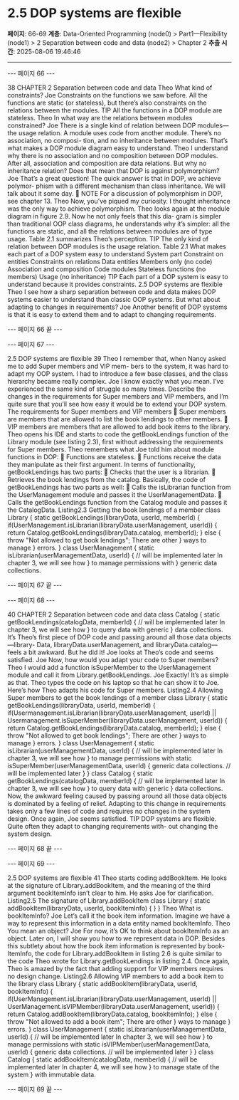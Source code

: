 # 2.5 DOP systems are flexible

**페이지**: 66-69
**계층**: Data-Oriented Programming (node0) > Part1—Flexibility (node1) > 2 Separation between code and data (node2) > Chapter 2
**추출 시간**: 2025-08-06 19:46:46

---


--- 페이지 66 ---

38 CHAPTER 2 Separation between code and data
Theo What kind of constraints?
Joe Constraints on the functions we saw before. All the functions are static (or
stateless), but there’s also constraints on the relations between the modules.
TIP All the functions in a DOP module are stateless.
Theo In what way are the relations between modules constrained?
Joe There is a single kind of relation between DOP modules—the usage relation. A
module uses code from another module. There’s no association, no composi-
tion, and no inheritance between modules. That’s what makes a DOP module
diagram easy to understand.
Theo I understand why there is no association and no composition between DOP
modules. After all, association and composition are data relations. But why no
inheritance relation? Does that mean that DOP is against polymorphism?
Joe That’s a great question! The quick answer is that in DOP, we achieve polymor-
phism with a different mechanism than class inheritance. We will talk about it
some day.
 NOTE For a discussion of polymorphism in DOP, see chapter 13.
Theo Now, you’ve piqued my curiosity. I thought inheritance was the only way to
achieve polymorphism.
Theo looks again at the module diagram in figure 2.9. Now he not only feels that this dia-
gram is simpler than traditional OOP class diagrams, he understands why it’s simpler: all
the functions are static, and all the relations between modules are of type usage. Table 2.1
summarizes Theo’s perception.
TIP The only kind of relation between DOP modules is the usage relation.
Table 2.1 What makes each part of a DOP system easy to understand
System part Constraint on entities Constraints on relations
Data entities Members only (no code) Association and composition
Code modules Stateless functions (no members) Usage (no inheritance)
TIP Each part of a DOP system is easy to understand because it provides constraints.
2.5 DOP systems are flexible
Theo I see how a sharp separation between code and data makes DOP systems easier
to understand than classic OOP systems. But what about adapting to changes
in requirements?
Joe Another benefit of DOP systems is that it is easy to extend them and to adapt to
changing requirements.

--- 페이지 66 끝 ---


--- 페이지 67 ---

2.5 DOP systems are flexible 39
Theo I remember that, when Nancy asked me to add Super members and VIP mem-
bers to the system, it was hard to adapt my OOP system. I had to introduce a
few base classes, and the class hierarchy became really complex.
Joe I know exactly what you mean. I’ve experienced the same kind of struggle so
many times. Describe the changes in the requirements for Super members and
VIP members, and I’m quite sure that you’ll see how easy it would be to extend
your DOP system.
The requirements for Super members and VIP members
 Super members are members that are allowed to list the book lendings to
other members.
 VIP members are members that are allowed to add book items to the library.
Theo opens his IDE and starts to code the getBookLendings function of the Library
module (see listing 2.3), first without addressing the requirements for Super members.
Theo remembers what Joe told him about module functions in DOP:
 Functions are stateless.
 Functions receive the data they manipulate as their first argument.
In terms of functionality, getBookLendings has two parts:
 Checks that the user is a librarian.
 Retrieves the book lendings from the catalog.
Basically, the code of getBookLendings has two parts as well:
 Calls the isLibrarian function from the UserManagement module and passes it
the UserManagementData.
 Calls the getBookLendings function from the Catalog module and passes it the
CatalogData.
Listing2.3 Getting the book lendings of a member
class Library {
static getBookLendings(libraryData, userId, memberId) {
if(UserManagement.isLibrarian(libraryData.userManagement, userId)) {
return Catalog.getBookLendings(libraryData.catalog, memberId);
} else {
throw "Not allowed to get book lendings";
There are other
}
ways to manage
}
errors.
}
class UserManagement {
static isLibrarian(userManagementData, userId) {
// will be implemented later
In chapter 3, we will see how
}
to manage permissions with
}
generic data collections.

--- 페이지 67 끝 ---


--- 페이지 68 ---

40 CHAPTER 2 Separation between code and data
class Catalog {
static getBookLendings(catalogData, memberId) {
// will be implemented later
In chapter 3, we will see how
}
to query data with generic
}
data collections.
It’s Theo’s first piece of DOP code and passing around all those data objects—library-
Data, libraryData.userManagement, and libraryData.catalog—feels a bit awkward.
But he did it! Joe looks at Theo’s code and seems satisfied.
Joe Now, how would you adapt your code to Super members?
Theo I would add a function isSuperMember to the UserManagement module and
call it from Library.getBookLendings.
Joe Exactly! It’s as simple as that.
Theo types the code on his laptop so that he can show it to Joe. Here’s how Theo adapts
his code for Super members.
Listing2.4 Allowing Super members to get the book lendings of a member
class Library {
static getBookLendings(libraryData, userId, memberId) {
if(Usermanagement.isLibrarian(libraryData.userManagement, userId) ||
Usermanagement.isSuperMember(libraryData.userManagement, userId)) {
return Catalog.getBookLendings(libraryData.catalog, memberId);
} else {
throw "Not allowed to get book lendings";
There are other
}
ways to manage
}
errors.
}
class UserManagement {
static isLibrarian(userManagementData, userId) {
// will be implemented later
In chapter 3, we will see how
}
to manage permissions with
static isSuperMember(userManagementData, userId) {
generic data collections.
// will be implemented later
}
}
class Catalog {
static getBookLendings(catalogData, memberId) {
// will be implemented later
In chapter 3, we will see how
}
to query data with generic
}
data collections.
Now, the awkward feeling caused by passing around all those data objects is dominated by
a feeling of relief. Adapting to this change in requirements takes only a few lines of code
and requires no changes in the system design. Once again, Joe seems satisfied.
TIP DOP systems are flexible. Quite often they adapt to changing requirements with-
out changing the system design.

--- 페이지 68 끝 ---


--- 페이지 69 ---

2.5 DOP systems are flexible 41
Theo starts coding addBookItem. He looks at the signature of Library.addBookItem,
and the meaning of the third argument bookItemInfo isn’t clear to him. He asks Joe for
clarification.
Listing2.5 The signature of Library.addBookItem
class Library {
static addBookItem(libraryData, userId, bookItemInfo) {
}
}
Theo What is bookItemInfo?
Joe Let’s call it the book item information. Imagine we have a way to represent this
information in a data entity named bookItemInfo.
Theo You mean an object?
Joe For now, it’s OK to think about bookItemInfo as an object. Later on, I will
show you how to we represent data in DOP.
Besides this subtlety about how the book item information is represented by book-
ItemInfo, the code for Library.addBookItem in listing 2.6 is quite similar to the code
Theo wrote for Library.getBookLendings in listing 2.4. Once again, Theo is amazed by
the fact that adding support for VIP members requires no design change.
Listing2.6 Allowing VIP members to add a book item to the library
class Library {
static addBookItem(libraryData, userId, bookItemInfo) {
if(UserManagement.isLibrarian(libraryData.userManagement, userId) ||
UserManagement.isVIPMember(libraryData.userManagement, userId)) {
return Catalog.addBookItem(libraryData.catalog, bookItemInfo);
} else {
throw "Not allowed to add a book item";
There are other
}
ways to manage
}
errors.
}
class UserManagement {
static isLibrarian(userManagementData, userId) {
// will be implemented later
In chapter 3, we will see how
}
to manage permissions with
static isVIPMember(userManagementData, userId) {
generic data collections.
// will be implemented later
}
}
class Catalog {
static addBookItem(catalogData, memberId) {
// will be implemented later
In chapter 4, we will see how
}
to manage state of the system
}
with immutable data.

--- 페이지 69 끝 ---
